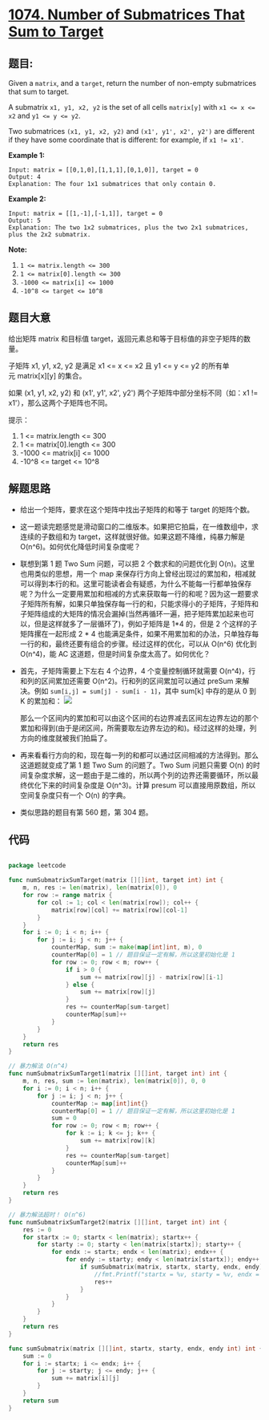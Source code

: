 # [1074. Number of Submatrices That Sum to Target](https://leetcode.com/problems/number-of-submatrices-that-sum-to-target/)


## 题目:

Given a `matrix`, and a `target`, return the number of non-empty submatrices that sum to target.

A submatrix `x1, y1, x2, y2` is the set of all cells `matrix[y]` with `x1 <= x <= x2` and `y1 <= y <= y2`.

Two submatrices `(x1, y1, x2, y2)` and `(x1', y1', x2', y2')` are different if they have some coordinate that is different: for example, if `x1 != x1'`.

**Example 1:**

    Input: matrix = [[0,1,0],[1,1,1],[0,1,0]], target = 0
    Output: 4
    Explanation: The four 1x1 submatrices that only contain 0.

**Example 2:**

    Input: matrix = [[1,-1],[-1,1]], target = 0
    Output: 5
    Explanation: The two 1x2 submatrices, plus the two 2x1 submatrices, plus the 2x2 submatrix.

**Note:**

1. `1 <= matrix.length <= 300`
2. `1 <= matrix[0].length <= 300`
3. `-1000 <= matrix[i] <= 1000`
4. `-10^8 <= target <= 10^8`


## 题目大意

给出矩阵 matrix 和目标值 target，返回元素总和等于目标值的非空子矩阵的数量。

子矩阵 x1, y1, x2, y2 是满足 x1 <= x <= x2 且 y1 <= y <= y2 的所有单元 matrix[x][y] 的集合。

如果 (x1, y1, x2, y2) 和 (x1', y1', x2', y2') 两个子矩阵中部分坐标不同（如：x1 != x1'），那么这两个子矩阵也不同。


提示：

1. 1 <= matrix.length <= 300
2. 1 <= matrix[0].length <= 300
3. -1000 <= matrix[i] <= 1000
4. -10^8 <= target <= 10^8




## 解题思路

- 给出一个矩阵，要求在这个矩阵中找出子矩阵的和等于 target 的矩阵个数。
- 这一题读完题感觉是滑动窗口的二维版本。如果把它拍扁，在一维数组中，求连续的子数组和为 target，这样就很好做。如果这题不降维，纯暴力解是 O(n^6)。如何优化降低时间复杂度呢？
- 联想到第 1 题 Two Sum 问题，可以把 2 个数求和的问题优化到 O(n)。这里也用类似的思想，用一个 map 来保存行方向上曾经出现过的累加和，相减就可以得到本行的和。这里可能读者会有疑惑，为什么不能每一行都单独保存呢？为什么一定要用累加和相减的方式来获取每一行的和呢？因为这一题要求子矩阵所有解，如果只单独保存每一行的和，只能求得小的子矩阵，子矩阵和子矩阵组成的大矩阵的情况会漏掉(当然再循环一遍，把子矩阵累加起来也可以，但是这样就多了一层循环了)，例如子矩阵是 1*4 的，但是 2 个这样的子矩阵摞在一起形成 2 * 4 也能满足条件，如果不用累加和的办法，只单独存每一行的和，最终还要有组合的步骤。经过这样的优化，可以从 O(n^6) 优化到 O(n^4)，能 AC 这道题，但是时间复杂度太高了。如何优化？
- 首先，子矩阵需要上下左右 4 个边界，4 个变量控制循环就需要 O(n^4)，行和列的区间累加还需要 O(n^2)。行和列的区间累加可以通过 preSum 来解决。例如 `sum[i,j] = sum[j] - sum[i - 1]`，其中 sum[k] 中存的是从 0 到 K 的累加和： ![](https://img.halfrost.com/Leetcode/leetcode_1074.gif)

    那么一个区间内的累加和可以由这个区间的右边界减去区间左边界左边的那个累加和得到(由于是闭区间，所需要取左边界左边的和)。经过这样的处理，列方向的维度就被我们拍扁了。

- 再来看看行方向的和，现在每一列的和都可以通过区间相减的方法得到。那么这道题就变成了第 1 题 Two Sum 的问题了。Two Sum 问题只需要 O(n) 的时间复杂度求解，这一题由于是二维的，所以两个列的边界还需要循环，所以最终优化下来的时间复杂度是 O(n^3)。计算 presum 可以直接用原数组，所以空间复杂度只有一个 O(n) 的字典。
- 类似思路的题目有第 560 题，第 304 题。


## 代码

```go

package leetcode

func numSubmatrixSumTarget(matrix [][]int, target int) int {
	m, n, res := len(matrix), len(matrix[0]), 0
	for row := range matrix {
		for col := 1; col < len(matrix[row]); col++ {
			matrix[row][col] += matrix[row][col-1]
		}
	}
	for i := 0; i < n; i++ {
		for j := i; j < n; j++ {
			counterMap, sum := make(map[int]int, m), 0
			counterMap[0] = 1 // 题目保证一定有解，所以这里初始化是 1
			for row := 0; row < m; row++ {
				if i > 0 {
					sum += matrix[row][j] - matrix[row][i-1]
				} else {
					sum += matrix[row][j]
				}
				res += counterMap[sum-target]
				counterMap[sum]++
			}
		}
	}
	return res
}

// 暴力解法 O(n^4)
func numSubmatrixSumTarget1(matrix [][]int, target int) int {
	m, n, res, sum := len(matrix), len(matrix[0]), 0, 0
	for i := 0; i < n; i++ {
		for j := i; j < n; j++ {
			counterMap := map[int]int{}
			counterMap[0] = 1 // 题目保证一定有解，所以这里初始化是 1
			sum = 0
			for row := 0; row < m; row++ {
				for k := i; k <= j; k++ {
					sum += matrix[row][k]
				}
				res += counterMap[sum-target]
				counterMap[sum]++
			}
		}
	}
	return res
}

// 暴力解法超时！ O(n^6)
func numSubmatrixSumTarget2(matrix [][]int, target int) int {
	res := 0
	for startx := 0; startx < len(matrix); startx++ {
		for starty := 0; starty < len(matrix[startx]); starty++ {
			for endx := startx; endx < len(matrix); endx++ {
				for endy := starty; endy < len(matrix[startx]); endy++ {
					if sumSubmatrix(matrix, startx, starty, endx, endy) == target {
						//fmt.Printf("startx = %v, starty = %v, endx = %v, endy = %v\n", startx, starty, endx, endy)
						res++
					}
				}
			}
		}
	}
	return res
}

func sumSubmatrix(matrix [][]int, startx, starty, endx, endy int) int {
	sum := 0
	for i := startx; i <= endx; i++ {
		for j := starty; j <= endy; j++ {
			sum += matrix[i][j]
		}
	}
	return sum
}

```
